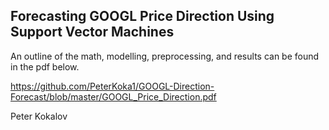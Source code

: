 ## Forecasting GOOGL Price Direction Using Support Vector Machines

An outline of the math, modelling, preprocessing, and results can be found in the pdf below.

https://github.com/PeterKoka1/GOOGL-Direction-Forecast/blob/master/GOOGL_Price_Direction.pdf

Peter Kokalov
